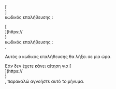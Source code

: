 [<br host>]<br action>κωδικός επαλήθευσης :<br code>

[<br host>](https://<br host>)<br action>κωδικός επαλήθευσης :<br code>.

Αυτός ο κωδικός επαλήθευσης θα λήξει σε μία ώρα.

Εάν δεν έχετε κάνει αίτηση για [<br host>](https://<br host>)<br action>, παρακαλώ αγνοήστε αυτό το μήνυμα.
